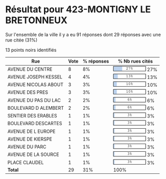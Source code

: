 # Résultat pour 423-MONTIGNY LE BRETONNEUX

Sur l'ensemble de la ville il y a eu 91 réponses dont 29 réponses avec une rue citée (31%)

13 points noirs identifiés

| Rue | Vote | % réponses | % Nb rues cités|
|-----|------|------------|----------------|
| AVENUE DU CENTRE | 8 | 8% | <img src="../../img/bar_27.gif" />&nbsp;27%|
| AVENUE JOSEPH KESSEL | 4 | 4% | <img src="../../img/bar_13.gif" />&nbsp;13%|
| AVENUE NICOLAS ABOUT | 3 | 3% | <img src="../../img/bar_10.gif" />&nbsp;10%|
| AVENUE DES PRES | 3 | 3% | <img src="../../img/bar_10.gif" />&nbsp;10%|
| AVENUE DU PAS DU LAC | 2 | 2% | <img src="../../img/bar_6.gif" />&nbsp;6%|
| BOULEVARD D ALEMBERT | 2 | 2% | <img src="../../img/bar_6.gif" />&nbsp;6%|
| SENTIER DES ERABLES | 1 | 1% | <img src="../../img/bar_3.gif" />&nbsp;3%|
| BOULEVARD DESCARTES | 1 | 1% | <img src="../../img/bar_3.gif" />&nbsp;3%|
| AVENUE DE L EUROPE | 1 | 1% | <img src="../../img/bar_3.gif" />&nbsp;3%|
| AVENUE DE KIERSPE | 1 | 1% | <img src="../../img/bar_3.gif" />&nbsp;3%|
| AVENUE DU PARC | 1 | 1% | <img src="../../img/bar_3.gif" />&nbsp;3%|
| AVENUE DE LA SOURCE | 1 | 1% | <img src="../../img/bar_3.gif" />&nbsp;3%|
| PLACE CLAUDEL | 1 | 1% | <img src="../../img/bar_3.gif" />&nbsp;3%|
| **Total** | 29 | 31% | 100%|
